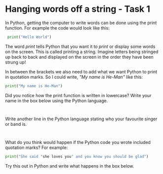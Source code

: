 # Hanging words off a string - Task 1
In Python, getting the computer to write words can be done using the print function.
For example the code would look like this:
```python
 print("Hello World")
```
The word *print* tells Python that you want it to *print* or display some words on the screen.
This is called printing a string. Imagine letters being stringed up back to back and displayed on the screen in the order they have been strung up!

In between the brackets we also need to add what we want Python to print in quotation marks.
So I could write,  *"My name is He-Man"* like this:
```python
print("My name is He-Man")
``` 
Did you notice how the print function is written in lowercase?
Write your name in the box below using the Python language.

<!-- a Need to work out how to best display a text box for writing in! -->
~~~~


~~~~

Write another line in the Python language stating who your favourite singer
 or band is.

~~~~


~~~~

What do you think would happen if the Python code you wrote included quotation marks?
For example:
```python
print("She said "she loves you" and you know you should be glad")
```
Try this out in Python and write what happens in the box below.

~~~~






~~~~

